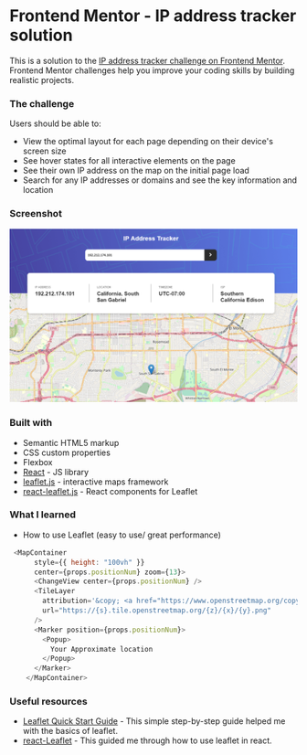 # Frontend Mentor - IP address tracker solution

This is a solution to the [IP address tracker challenge on Frontend Mentor](https://www.frontendmentor.io/challenges/ip-address-tracker-I8-0yYAH0). Frontend Mentor challenges help you improve your coding skills by building realistic projects. 


### The challenge

Users should be able to:

- View the optimal layout for each page depending on their device's screen size
- See hover states for all interactive elements on the page
- See their own IP address on the map on the initial page load
- Search for any IP addresses or domains and see the key information and location

### Screenshot

![](./src/images/Screenshot.png)


### Built with

- Semantic HTML5 markup
- CSS custom properties
- Flexbox
- [React](https://reactjs.org/) - JS library
- [leaflet.js](https://leafletjs.com/) - interactive maps framework
- [react-leaflet.js](https://react-leaflet.js.org/) - React components for Leaflet

### What I learned
- How to use Leaflet (easy to use/ great performance)

```javascript
 <MapContainer
      style={{ height: "100vh" }}
      center={props.positionNum} zoom={13}>
      <ChangeView center={props.positionNum} />
      <TileLayer
        attribution='&copy; <a href="https://www.openstreetmap.org/copyright">OpenStreetMap</a> contributors'
        url="https://{s}.tile.openstreetmap.org/{z}/{x}/{y}.png"
      />
      <Marker position={props.positionNum}>
        <Popup>
          Your Approximate location
        </Popup>
      </Marker>
    </MapContainer>
```

### Useful resources

- [Leaflet Quick Start Guide](https://leafletjs.com/SlavaUkraini/examples/quick-start/) - This simple step-by-step guide helped me with the basics of leaflet.
- [react-Leaflet](https://react-leaflet.js.org/docs/start-introduction/) - This guided me through how to use leaflet in react.



